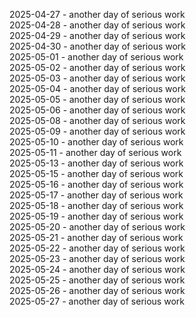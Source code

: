 2025-04-27 - another day of serious work  
2025-04-28 - another day of serious work  
2025-04-29 - another day of serious work  
2025-04-30 - another day of serious work  
2025-05-01 - another day of serious work  
2025-05-02 - another day of serious work  
2025-05-03 - another day of serious work  
2025-05-04 - another day of serious work  
2025-05-05 - another day of serious work  
2025-05-06 - another day of serious work  
2025-05-08 - another day of serious work  
2025-05-09 - another day of serious work  
2025-05-10 - another day of serious work  
2025-05-11 - another day of serious work  
2025-05-13 - another day of serious work  
2025-05-15 - another day of serious work  
2025-05-16 - another day of serious work  
2025-05-17 - another day of serious work  
2025-05-18 - another day of serious work  
2025-05-19 - another day of serious work  
2025-05-20 - another day of serious work  
2025-05-21 - another day of serious work  
2025-05-22 - another day of serious work  
2025-05-23 - another day of serious work  
2025-05-24 - another day of serious work  
2025-05-25 - another day of serious work  
2025-05-26 - another day of serious work  
2025-05-27 - another day of serious work  
